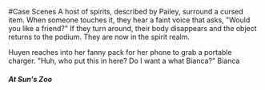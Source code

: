 #Case 
Scenes
A host of spirits, described by Pailey, surround a cursed item. When someone touches it, they hear a faint voice that asks, "Would you like a friend?" If they turn around, their body disappears and the object returns to the podium. They are now in the spirit realm.

Huyen reaches into her fanny pack for her phone to grab a portable charger. "Huh, who put this in here? Do I want a what Bianca?" Bianca 
##### At Sun's Zoo
